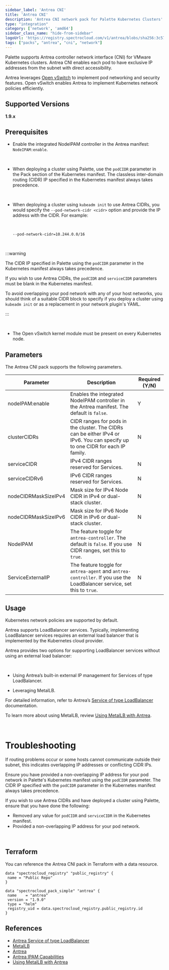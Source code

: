 ```yaml
---
sidebar_label: 'Antrea CNI'
title: 'Antrea CNI'
description: 'Antrea CNI network pack for Palette Kubernetes Clusters'
type: "integration"
category: ['network', 'amd64']
sidebar_class_name: "hide-from-sidebar"
logoUrl: 'https://registry.spectrocloud.com/v1/antrea/blobs/sha256:3c5704caf6652c63374282cbf413f8e73a77c4efbc49f375c19c73f8e2ec4148?type=image/png'
tags: ["packs", "antrea", "cni", "network"]
---
```



Palette supports Antrea controller network interface (CNI) for VMware Kubernetes clusters. Antrea CNI enables each pod to have exclusive IP addresses from the subnet with direct accessibility. 

Antrea leverages [Open vSwitch](https://www.openvswitch.org/) to implement pod networking and security features. Open vSwitch enables Antrea to implement Kubernetes network policies efficiently.


## Supported Versions

**1.9.x**

## Prerequisites

- Enable the integrated NodeIPAM controller in the Antrea manifest: ``NodeIPAM:enable``.
<br />

- When deploying a cluster using Palette, use the ``podCIDR`` parameter in the Pack section of the Kubernetes manifest. The classless inter-domain routing (CIDR) IP specified in the Kubernetes manifest always takes precedence.

    <br />

- When deploying a cluster using ``kubeadm init`` to use Antrea CIDRs, you would specify the ``--pod-network-cidr <cidr>`` option and provide the IP address with the CIDR. For example: 

    <br />

    ``--pod-network-cidr=10.244.0.0/16``

    <br /> 

:::warning

The CIDR IP specified in Palette using the ``podCIDR`` parameter in the Kubernetes manifest always takes precedence. 
    
If you wish to use Antrea CIDRs, the ``podCIDR`` and ``serviceCIDR`` parameters must be blank in the Kubernetes manifest. 
    
To avoid overlapping your pod network with any of your host networks, you should think of a suitable CIDR block to specify if you deploy a cluster using ``kubeadm init`` or as a replacement in your network plugin's YAML.

:::

<br />

- The Open vSwitch kernel module must be present on every Kubernetes node.


## Parameters

The Antrea CNI pack supports the following parameters.

| Parameter | Description | Required (Y/N) |
|-----------|-------------|---------|
| nodeIPAM:enable | Enables the integrated NodeIPAM controller in the Antrea manifest. The default is `false`. | Y |
| clusterCIDRs | CIDR ranges for pods in the cluster. The CIDRs can be either IPv4 or IPv6. You can specify up to one CIDR for each IP family. | N |
| serviceCIDR | IPv4 CIDR ranges reserved for Services. | N |
| serviceCIDRv6 | IPv6 CIDR ranges reserved for Services. | N |
| nodeCIDRMaskSizeIPv4 | Mask size for IPv4 Node CIDR in IPv4 or dual-stack cluster. | N |
| nodeCIDRMaskSizeIPv6 | Mask size for IPv6 Node CIDR in IPv6 or dual-stack cluster. | N |
| NodeIPAM | The feature toggle for ``antrea-controller``. The default is `false`. If you use CIDR ranges, set this to ``true``.  | N |
| ServiceExternalIP | The feature toggle for ``antrea-agent`` and ``antrea-controller``. If you use the LoadBalancer service, set this to ``true``. | N |


## Usage

Kubernetes network policies are supported by default.

Antrea supports LoadBalancer services. Typically, implementing LoadBalancer services requires an external load balancer that is implemented by the Kubernetes cloud provider. 

Antrea provides two options for supporting LoadBalancer services without using an external load balancer:

<br />

- Using Antrea’s built-in external IP management for Services of type LoadBalancer.

- Leveraging MetalLB.

For detailed information, refer to Antrea’s [Service of type LoadBalancer](https://antrea.io/docs/v1.9.0/docs/service-loadbalancer) documentation. 

To learn more about using MetalLB, review [Using MetalLB with Antrea](https://antrea.io/docs/v1.9.0/docs/service-loadbalancer/#using-metallb-with-antrea). 

<br />

# Troubleshooting

If routing problems occur or some hosts cannot communicate outside their subnet, this indicates overlapping IP addresses or conflicting CIDR IPs. 

Ensure you have provided a non-overlapping IP address for your pod network in Palette's Kubernetes manifest using the ``podCIDR`` parameter. The CIDR IP specified with the ``podCIDR`` parameter in the Kubernetes manifest always takes precedence. 

If you wish to use Antrea CIDRs and have deployed a cluster using Palette, ensure that you have done the following:  

- Removed any value for ``podCIDR`` and ``serviceCIDR`` in the Kubernetes manifest. 
- Provided a non-overlapping IP address for your pod network.

<br />

## Terraform 

You can reference the Antrea CNI pack in Terraform with a data resource.

```hcl
data "spectrocloud_registry" "public_registry" {
 name = "Public Repo"
}

data "spectrocloud_pack_simple" "antrea" {
 name    = "antrea"
 version = "1.9.0"
 type = "helm"
 registry_uid = data.spectrocloud_registry.public_registry.id
}
```


## References

- [Antrea Service of type LoadBalancer](https://antrea.io/docs/v1.9.0/docs/service-loadbalancer)
- [MetalLB](https://metallb.universe.tf)
- [Antrea](https://antrea.io/)
- [Antrea IPAM Capabilities](https://antrea.io/docs/v1.6.1/docs/antrea-ipam/)
- [Using MetalLB with Antrea](https://antrea.io/docs/v1.9.0/docs/service-loadbalancer/#using-metallb-with-antrea)

